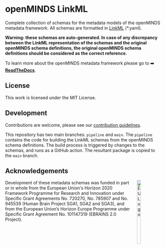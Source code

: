 # openMINDS LinkML

Complete collection of schemas for the metadata models of the openMINDS metadata framework. All schemas are formatted in [LinkML](https://linkml.io) (*.yaml).

**Warning: these schemas are auto-generated.
In case of any discrepancy between the LinkML representation of the schemas
and the original openMINDS schema definitions,
the original openMINDS schema definitions should be considered as the correct reference.**

To learn more about the openMINDS metadata framework please go to :arrow_right: [**ReadTheDocs**](https://openminds-documentation.readthedocs.io).


## License

This work is licensed under the MIT License.

## Development

Contributions are welcome, please see our [contribution guidelines](https://openminds-documentation.readthedocs.io/en/latest/shared/contribution_guidelines.html).

This repository has two main branches: `pipeline` and `main`.
The `pipeline` contains the code for building the LinkML schemas from the openMINDS schema definitions.
The build process is triggered by changes to the schemas, and runs as a GitHub action.
The resultant package is copied to the `main` branch.

## Acknowledgements

<div><img src="https://www.braincouncil.eu/wp-content/uploads/2018/11/wsi-imageoptim-EU-Logo.jpg" alt="EU Logo" height="23%" width="15%" align="right" style="margin-left: 10px"></div>

Development of these metadata schemas was funded in part or in whole from the European Union's Horizon 2020 Framework Programme for Research and Innovation under Specific Grant Agreements No. 720270, No. 785907 and No. 945539 (Human Brain Project SGA1, SGA2 and SGA3), and from the European Union’s Horizon Europe Programme under Specific Grant Agreement No. 101147319 (EBRAINS 2.0 Project).
